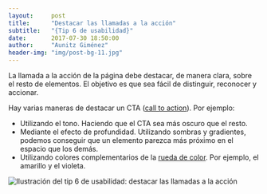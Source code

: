 ```yaml
---
layout:     post
title:      "Destacar las llamadas a la acción"
subtitle:   "{Tip 6 de usabilidad}"
date:       2017-07-30 18:50:00
author:     "Aunitz Giménez"
header-img: "img/post-bg-11.jpg"
---
```


<p>La llamada a la acción de la página debe destacar, de manera clara, sobre el resto de elementos. El objetivo es que sea fácil de distinguir, reconocer y accionar.</p>

<p>Hay varias maneras de destacar un CTA (<a href="https://en.wikipedia.org/wiki/Call_to_action_(marketing)#On_websites">call to action</a>). Por ejemplo:</p>

<ul>
	<li>Utilizando el tono. Haciendo que el CTA sea más oscuro que el resto.</li>
	<li>Mediante el efecto de profundidad. Utilizando sombras y gradientes, podemos conseguir que un elemento parezca más próximo en el espacio que los demás.</li>
	<li>Utilizando colores complementarios de la <a href="https://es.wikipedia.org/wiki/C%C3%ADrculo_crom%C3%A1tico">rueda de color</a>. Por ejemplo, el amarillo y el violeta.</li>
</ul>

<p><img src="{{ site.baseurl }}/img/tip-6-destacar-llamadas-a-la-accion.png" alt="Ilustración del tip 6 de usabilidad: destacar las llamadas a la acción"></p>
